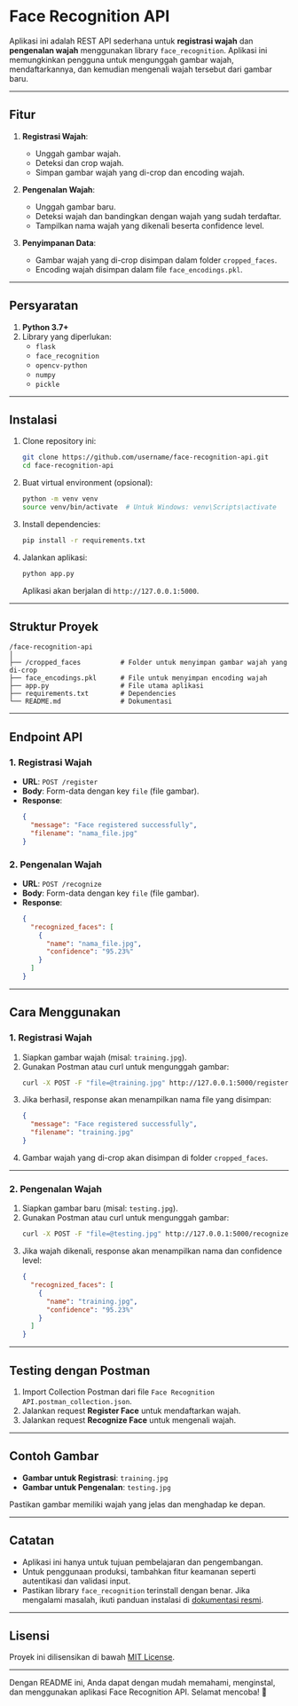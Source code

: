 # **Face Recognition API**

Aplikasi ini adalah REST API sederhana untuk **registrasi wajah** dan **pengenalan wajah** menggunakan library `face_recognition`. Aplikasi ini memungkinkan pengguna untuk mengunggah gambar wajah, mendaftarkannya, dan kemudian mengenali wajah tersebut dari gambar baru.

---

## **Fitur**
1. **Registrasi Wajah**:
   - Unggah gambar wajah.
   - Deteksi dan crop wajah.
   - Simpan gambar wajah yang di-crop dan encoding wajah.

2. **Pengenalan Wajah**:
   - Unggah gambar baru.
   - Deteksi wajah dan bandingkan dengan wajah yang sudah terdaftar.
   - Tampilkan nama wajah yang dikenali beserta confidence level.

3. **Penyimpanan Data**:
   - Gambar wajah yang di-crop disimpan dalam folder `cropped_faces`.
   - Encoding wajah disimpan dalam file `face_encodings.pkl`.

---

## **Persyaratan**
1. **Python 3.7+**
2. Library yang diperlukan:
   - `flask`
   - `face_recognition`
   - `opencv-python`
   - `numpy`
   - `pickle`

---

## **Instalasi**
1. Clone repository ini:
   ```bash
   git clone https://github.com/username/face-recognition-api.git
   cd face-recognition-api
   ```

2. Buat virtual environment (opsional):
   ```bash
   python -m venv venv
   source venv/bin/activate  # Untuk Windows: venv\Scripts\activate
   ```

3. Install dependencies:
   ```bash
   pip install -r requirements.txt
   ```

4. Jalankan aplikasi:
   ```bash
   python app.py
   ```

   Aplikasi akan berjalan di `http://127.0.0.1:5000`.

---

## **Struktur Proyek**
```
/face-recognition-api
│
├── /cropped_faces          # Folder untuk menyimpan gambar wajah yang di-crop
├── face_encodings.pkl      # File untuk menyimpan encoding wajah
├── app.py                  # File utama aplikasi
├── requirements.txt        # Dependencies
└── README.md               # Dokumentasi
```

---

## **Endpoint API**

### 1. **Registrasi Wajah**
- **URL**: `POST /register`
- **Body**: Form-data dengan key `file` (file gambar).
- **Response**:
  ```json
  {
    "message": "Face registered successfully",
    "filename": "nama_file.jpg"
  }
  ```

### 2. **Pengenalan Wajah**
- **URL**: `POST /recognize`
- **Body**: Form-data dengan key `file` (file gambar).
- **Response**:
  ```json
  {
    "recognized_faces": [
      {
        "name": "nama_file.jpg",
        "confidence": "95.23%"
      }
    ]
  }
  ```

---

## **Cara Menggunakan**

### **1. Registrasi Wajah**
1. Siapkan gambar wajah (misal: `training.jpg`).
2. Gunakan Postman atau curl untuk mengunggah gambar:
   ```bash
   curl -X POST -F "file=@training.jpg" http://127.0.0.1:5000/register
   ```
3. Jika berhasil, response akan menampilkan nama file yang disimpan:
   ```json
   {
     "message": "Face registered successfully",
     "filename": "training.jpg"
   }
   ```
4. Gambar wajah yang di-crop akan disimpan di folder `cropped_faces`.

---

### **2. Pengenalan Wajah**
1. Siapkan gambar baru (misal: `testing.jpg`).
2. Gunakan Postman atau curl untuk mengunggah gambar:
   ```bash
   curl -X POST -F "file=@testing.jpg" http://127.0.0.1:5000/recognize
   ```
3. Jika wajah dikenali, response akan menampilkan nama dan confidence level:
   ```json
   {
     "recognized_faces": [
       {
         "name": "training.jpg",
         "confidence": "95.23%"
       }
     ]
   }
   ```

---

## **Testing dengan Postman**
1. Import Collection Postman dari file `Face Recognition API.postman_collection.json`.
2. Jalankan request **Register Face** untuk mendaftarkan wajah.
3. Jalankan request **Recognize Face** untuk mengenali wajah.

---

## **Contoh Gambar**
- **Gambar untuk Registrasi**: `training.jpg`
- **Gambar untuk Pengenalan**: `testing.jpg`

Pastikan gambar memiliki wajah yang jelas dan menghadap ke depan.

---

## **Catatan**
- Aplikasi ini hanya untuk tujuan pembelajaran dan pengembangan.
- Untuk penggunaan produksi, tambahkan fitur keamanan seperti autentikasi dan validasi input.
- Pastikan library `face_recognition` terinstall dengan benar. Jika mengalami masalah, ikuti panduan instalasi di [dokumentasi resmi](https://github.com/ageitgey/face_recognition).

---

## **Lisensi**
Proyek ini dilisensikan di bawah [MIT License](LICENSE).

---

Dengan README ini, Anda dapat dengan mudah memahami, menginstal, dan menggunakan aplikasi Face Recognition API. Selamat mencoba! 🚀